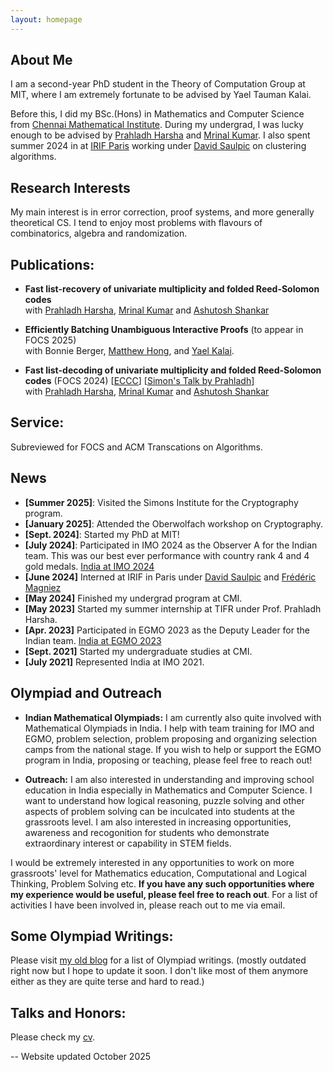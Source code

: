 ```yaml
---
layout: homepage
---
```


## About Me

I am a second-year PhD student in the Theory of Computation Group at MIT, where I am extremely fortunate to be advised by Yael Tauman Kalai.

Before this, I did my BSc.(Hons) in Mathematics and Computer Science from [Chennai Mathematical Institute](https://www.cmi.ac.in/). During my undergrad, I was lucky enough to be advised by [Prahladh Harsha](https://www.tcs.tifr.res.in/~prahladh/) and [Mrinal Kumar](https://mrinalkr.bitbucket.io/). I also spent summer 2024 in at [IRIF Paris](https://www.irif.fr/) working under [David Saulpic](https://www.normalesup.org/~saulpic/) on clustering algorithms.


## Research Interests

My main interest is in error correction, proof systems, and more generally theoretical CS. I tend to enjoy most problems with flavours of combinatorics, algebra and randomization.

## Publications:

- **Fast list-recovery of univariate multiplicity and folded Reed-Solomon codes** \
with [Prahladh Harsha](https://www.tcs.tifr.res.in/~prahladh/), [Mrinal Kumar](https://mrinalkr.bitbucket.io/) and [Ashutosh Shankar](https://sites.google.com/view/ashutoshs/home) 

- **Efficiently Batching Unambiguous Interactive Proofs** (to appear in FOCS 2025) \
  with Bonnie Berger, [Matthew Hong](https://people.csail.mit.edu/matth/), and [Yael Kalai](https://www.eecs.mit.edu/people/yael-kalai/).  
  
- **Fast list-decoding of univariate multiplicity and folded Reed-Solomon codes** (FOCS 2024)    [[ECCC](https://eccc.weizmann.ac.il/report/2023/185/)] [[Simon's Talk by Prahladh](https://www.youtube.com/live/t3AdyuYaPzI?si=Yalpe2fbju6czVSb)] \
  with [Prahladh Harsha](https://www.tcs.tifr.res.in/~prahladh/), [Mrinal Kumar](https://mrinalkr.bitbucket.io/) and [Ashutosh Shankar](https://sites.google.com/view/ashutoshs/home) 

## Service:
Subreviewed for FOCS and ACM Transcations on Algorithms.

## News
 
- **[Summer 2025]**: Visited the Simons Institute for the Cryptography program.
- **[January 2025]**: Attended the Oberwolfach workshop on Cryptography.
- **[Sept. 2024]**: Started my PhD at MIT! 
- **[July 2024]**: Participated in IMO 2024 as the Observer A for the Indian team. This was our best ever performance with country rank 4 and 4 gold medals. [India at IMO 2024](https://www.imo-official.org/team_r.aspx?code=IND&year=2024) 
- **[June 2024]** Interned at IRIF in Paris under [David Saulpic](https://www.normalesup.org/~saulpic/) and [Frédéric Magniez](https://irif.fr/~magniez/) 
- **[May 2024]** Finished my undergrad program at CMI.
- **[May 2023]** Started my summer internship at TIFR under Prof. Prahladh Harsha.
- **[Apr. 2023]** Participated in EGMO 2023 as the Deputy Leader for the Indian team. [India at EGMO 2023](https://www.egmo.org/egmos/egmo12/countries/country35/)
- **[Sept. 2021]** Started my undergraduate studies at CMI.
- **[July 2021]** Represented India at IMO 2021.

## Olympiad and Outreach

- **Indian Mathematical Olympiads:**  I am currently also quite involved with Mathematical Olympiads in India. I help with team training for IMO and EGMO, problem selection, problem proposing and organizing selection camps from the national stage. If you wish to help or support the EGMO program in India, proposing or teaching, please feel free to reach out!
  
- **Outreach:**  I am also interested in understanding and improving school education in India especially in Mathematics and Computer Science. I want to understand how logical reasoning, puzzle solving and other aspects of problem solving can be inculcated into students at the grassroots level. I am also interested in increasing opportunities, awareness and recogonition for students who demonstrate extraordinary interest or capability in STEM fields.
  
I would be extremely interested in any opportunities to work on more grassroots' level for Mathematics education, Computational and Logical Thinking, Problem Solving etc. **If you have any such opportunities where my experience would be useful, please feel free to reach out**. For a list of activities I have been involved in, please reach out to me via email.



## Some Olympiad Writings:

Please visit [my old blog](https://rgtdfg.blogspot.com/p/handouts.html) for a list of Olympiad writings. (mostly outdated right now but I hope to update it soon. I don't like most of them anymore either as they are quite terse and hard to read.)

## Talks and Honors:
Please check my [cv](assets/files/rohan-cv-short.pdf).

-- 
Website updated October 2025
